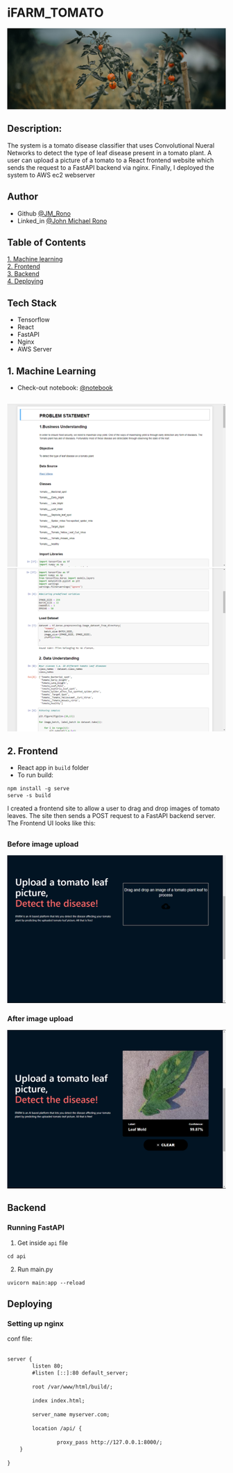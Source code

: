 # iFARM_TOMATO
![This is an image of a Tomato plant](https://github.com/Jayem-11/ifarm_tomato_build/blob/main/pexels-janko-ferlic-2858259.jpg)


## Description: 
The system is a tomato disease classifier that uses Convolutional Nueral Networks to detect the type of leaf disease present in a tomato plant. A user can upload a picture of a tomato to a React frontend website which sends the request to a FastAPI backend via nginx. Finally, I deployed the system to AWS ec2 webserver

## Author
- Github [@JM_Rono](https://github.com/Jayem-11)
- Linked_in [@John Michael Rono](https://www.linkedin.com/in/john-michael-rono-26a2b6183/?lipi=urn%3Ali%3Apage%3Ad_flagship3_feed%3BGItpY4FbT0mUzd4XQz%2FwxQ%3D%3D)

## Table of Contents
[1. Machine learning](#ml) <br>
[2. Frontend](#fr) <br>
[3. Backend](#bk) <br>
[4. Deploying](#dp) <br>

## Tech Stack
- Tensorflow
- React
- FastAPI
- Nginx
- AWS Server

## 1.<span id="ml"> Machine Learning </span>

- Check-out notebook:  [@notebook](https://github.com/Jayem-11/ifarm_tomato_build/blob/main/tomato_disease_prediction.ipynb)
## 

![Jupyter notebook example](https://github.com/Jayem-11/ifarm_tomato_build/blob/main/Screenshot%20(458).png)
![Jupyter notebook example](https://github.com/Jayem-11/ifarm_tomato_build/blob/main/Screenshot%20(459).png)


## 2.<span id="fr"> Frontend </span>
- React app in `build` folder
- To run build:
```
npm install -g serve
serve -s build
```

I created a frontend site to allow a user to drag and drop images of tomato leaves. The site then sends a POST request to a FastAPI backend server.
The Frontend UI looks like this:
## 
### Before image upload
![](https://github.com/Jayem-11/ifarm_tomato_build/blob/main/Screenshot%20(460).png)

### After image upload

![](https://github.com/Jayem-11/ifarm_tomato_build/blob/main/Screenshot%20(462).png)

## 

## <span id="bk"> Backend </span>

### Running FastAPI
1. Get inside `api` file 
```
cd api
```
2. Run main.py
```
uvicorn main:app --reload
```

##

## <span id="dp"> Deploying </span>

### Setting up nginx

conf file:
```

server {
        listen 80;
        #listen [::]:80 default_server;

        root /var/www/html/build/;

        index index.html;

        server_name myserver.com;

        location /api/ {
               
                proxy_pass http://127.0.0.1:8000/;
	}
	
}
```



